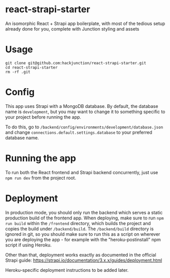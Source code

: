 # react-strapi-starter
An isomorphic React + Strapi app boilerplate, with most of the tedious setup already done for you, complete with Junction styling and assets

# Usage

```
git clone git@github.com:hackjunction/react-strapi-starter.git
cd react-strapi-starter
rm -rf .git
```

# Config
This app uses Strapi with a MongoDB database. By default, the database name is `development`, but you may want to change it to something specific to your project before running the app.

To do this, go to `/backend/config/environments/development/database.json` and change `connections.default.settings.database` to your preferred database name.

# Running the app
To run both the React frontend and Strapi backend concurrently, just use `npm run dev` from the project root.

# Deployment
In production mode, you should only run the backend which serves a static production build of the frontend app. When deploying, make sure to run `npm run build` within the `/frontend` directory, which builds the project and copies the build under `/backend/build`. The `/backend/build` directory is ignored in git, so you should make sure to run this as a script on wherever you are deploying the app - for example with the "heroku-postinstall" npm script if using Heroku. 

Other than that, deployment works exactly as documented in the official Strapi guide: https://strapi.io/documentation/3.x.x/guides/deployment.html

Heroku-specific deployment instructions to be added later.

